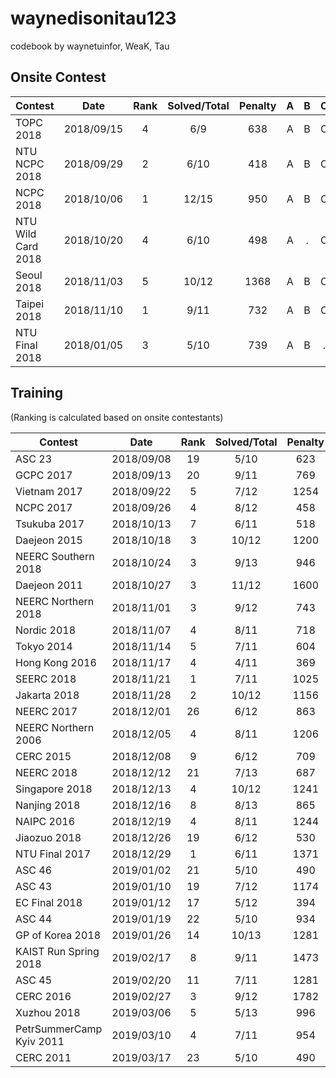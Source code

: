 waynedisonitau123
================

codebook by waynetuinfor, WeaK, Tau

## Onsite Contest
| Contest                  | Date          | Rank | Solved/Total | Penalty | A | B | C | D | E | F | G | H | I | J | K | L | M | N | O |
|--------------------------|:-------------:|:----:|:------------:|:-------:|:-:|:-:|:-:|:-:|:-:|:-:|:-:|:-:|:-:|:-:|:-:|:-:|:-:|:-:|:-:|
| TOPC 2018                | 2018/09/15    |   4  |     6/9      |   638   | A | B | C | D | E | F | . | . | . |
| NTU NCPC 2018            | 2018/09/29    |   2  |     6/10     |   418   | A | B | C | . | . | F | G | . | I | . | 
| NCPC 2018                | 2018/10/06    |   1  |    12/15     |   950   | A | B | C | D | E | F | G | H | I | J | . | . | M | . | O |
| NTU Wild Card 2018       | 2018/10/20    |   4  |     6/10     |   498   | A | . | C | . | E | F | . | H | . | J |
| Seoul 2018               | 2018/11/03    |   5  |    10/12     |   1368  | A | B | C | D | E | F | G | . | . | J | K | L |
| Taipei 2018              | 2018/11/10    |   1  |     9/11     |   732   | A | B | C | D | E | . | G | . | I | J | K |
| NTU Final 2018           | 2018/01/05    |   3  |     5/10     |   739   | A | B | . | D | E | . | . | . | I | . |


## Training
(Ranking is calculated based on onsite contestants)

| Contest                  | Date          | Rank | Solved/Total | Penalty | A | B | C | D | E | F | G | H | I | J | K | L | M |
|--------------------------|:-------------:|:----:|:------------:|:-------:|:-:|:-:|:-:|:-:|:-:|:-:|:-:|:-:|:-:|:-:|:-:|:-:|:-:|
| ASC 23                   | 2018/09/08    |  19  |     5/10     |   623   | . | B | . | . | E | . | G | H | I | . |
| GCPC 2017                | 2018/09/13    |  20  |     9/11     |   769   | A | B | C | D | E | F | G | . | I | . | K |
| Vietnam 2017             | 2018/09/22    |   5  |     7/12     |   1254  | . | B | C | . | E | F | . | H | I | J | . | . |
| NCPC 2017                | 2018/09/26    |   4  |     8/12     |   458   | A | B | C | D | E | F | . | H | I | . | . | . |
| Tsukuba 2017             | 2018/10/13    |   7  |     6/11     |   518   | A | B | C | . | . | F | G | . | I | . | . |
| Daejeon 2015             | 2018/10/18    |   3  |    10/12     |   1200  | A | . | C | . | E | F | G | H | I | J | K | L |
| NEERC Southern 2018      | 2018/10/24    |   3  |     9/13     |   946   | A | B | C | D | E | F | G | H | . | . | K | . | . |
| Daejeon 2011             | 2018/10/27    |   3  |    11/12     |   1600  | A | B | C | D | E | F | G | H | I | J | . | L |
| NEERC Northern 2018      | 2018/11/01    |   3  |     9/12     |   743   | A | B | C | . | E | F | . | H | I | . | K | L |
| Nordic 2018              | 2018/11/07    |   4  |     8/11     |   718   | . | B | C | D | E | . | . | H | I | J | K |
| Tokyo 2014               | 2018/11/14    |   5  |     7/11     |   604   | A | B | C | D | E | F | G | . | . | . | . |
| Hong Kong 2016           | 2018/11/17    |   4  |     4/11     |   369   | . | B | C | D | . | . | . | . | . | . | K |
| SEERC 2018               | 2018/11/21    |   1  |     7/11     |   1025  | . | B | C | D | E | . | . | . | I | J | K |
| Jakarta 2018             | 2018/11/28    |   2  |    10/12     |   1156  | A | . | C | D | . | F | G | H | I | J | K | L |
| NEERC 2017               | 2018/12/01    |  26  |     6/12     |   863   | A | B | C | D | E | . | . | . | . | . | . | L |
| NEERC Northern 2006      | 2018/12/05    |   4  |     8/11     |   1206  | . | B | C | D | . | F | G | H | . | J | K |
| CERC 2015                | 2018/12/08    |   9  |     6/12     |   709   | A | B | . | D | . | F | . | H | . | . | K | . |
| NEERC 2018               | 2018/12/12    |  21  |     7/13     |   687   | A | . | . | . | E | F | G | . | . | . | K | L | M |
| Singapore 2018           | 2018/12/13    |   4  |    10/12     |   1241  | A | B | C | D | . | F | G | H | . | J | K | L |
| Nanjing 2018             | 2018/12/16    |   8  |     8/13     |   865   | A | B | . | D | . | . | G | . | I | J | K | . | M |
| NAIPC 2016               | 2018/12/19    |   4  |     8/11     |   1244  | . | . | C | D | E | F | G | . | I | J | K |
| Jiaozuo 2018             | 2018/12/26    |  19  |     6/12     |   530   | A | . | . | D | E | F | . | H | I | . | . | . |
| NTU Final 2017           | 2018/12/29    |   1  |     6/11     |   1371  | A | B | . | . | . | F | G | H | . | J | . |
| ASC 46                   | 2019/01/02    |  21  |     5/10     |   490   | A | . | . | . | E | F | G | . | . | J |
| ASC 43                   | 2019/01/10    |  19  |     7/12     |   1174  | . | B | . | . | E | . | . | H | I | J | K | L |
| EC Final 2018            | 2019/01/12    |  17  |     5/12     |   394   | . | . | . | D | . | F | . | . | I | J | . | L |
| ASC 44                   | 2019/01/19    |  22  |     5/10     |   934   | . | B | C | . | E | . | . | H | I | . |
| GP of Korea 2018         | 2019/01/26    |  14  |     10/13    |   1281  | A | . | . | D | E | F | G | H | I | J | . | L | M |
| KAIST Run Spring 2018    | 2019/02/17    |   8  |     9/11     |   1473  | P | Q | R | S | T | . | V | W | . | Y | Z |
| ASC 45                   | 2019/02/20    |  11  |     7/11     |   1281  | A | B | C | D | E | F | . | . | . | . | K |
| CERC 2016                | 2019/02/27    |   3  |     9/12     |   1782  | A | B | C | . | E | F | . | H | . | J | K | L |
| Xuzhou 2018              | 2019/03/06    |   5  |     5/13     |   996   | A | . | C | . | . | . | G | H | . | . | . | . | M |
| PetrSummerCamp Kyiv 2011 | 2019/03/10    |   4  |     7/11     |   954   | A | . | C | . | E | F | . | H | I | . | K |
| CERC 2011                | 2019/03/17    |  23  |     5/10     |   490   | . | . | C | D | E | . | . | . | I | J | 
